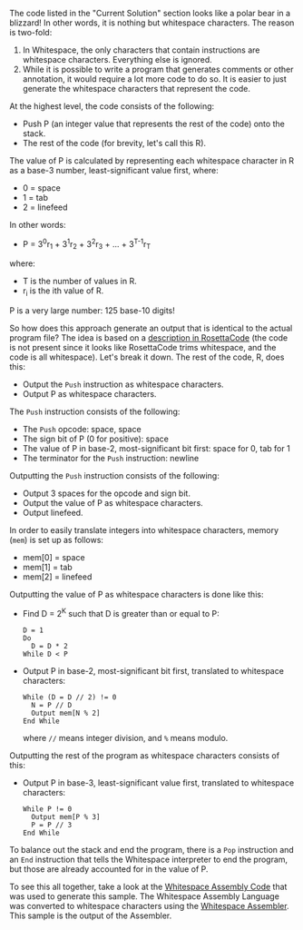 The code listed in the "Current Solution" section looks like a polar bear in a
blizzard! In other words, it is nothing but whitespace characters. The reason
is two-fold:

1. In Whitespace, the only characters that contain instructions are whitespace
   characters. Everything else is ignored.
2. While it is possible to write a program that generates comments or other
   annotation, it would require a lot more code to do so. It is easier to just
   generate the whitespace characters that represent the code.

At the highest level, the code consists of the following:

- Push P (an integer value that represents the rest of the code) onto the
  stack.
- The rest of the code (for brevity, let's call this R).

The value of P is calculated by representing each whitespace character in
R as a base-3 number, least-significant value first, where:

- 0 = space
- 1 = tab
- 2 = linefeed

In other words:

- P = 3<sup>0</sup>r<sub>1</sub> + 3<sup>1</sup>r<sub>2</sub> + 3<sup>2</sup>r<sub>3</sub> + ... + 3<sup>T-1</sup>r<sub>T</sub>

where:

- T is the number of values in R.
- r<sub>i</sub> is the ith value of R.

P is a very large number: 125 base-10 digits!

So how does this approach generate an output that is identical to the actual
program file? The idea is based on a [description in RosettaCode][1] (the code
is not present since it looks like RosettaCode trims whitespace, and the code
is all whitespace). Let's break it down. The rest of the code, R, does this:

- Output the `Push` instruction as whitespace characters.
- Output P as whitespace characters.

The `Push` instruction consists of the following:

- The `Push` opcode: space, space
- The sign bit of P (0 for positive): space
- The value of P in base-2, most-significant bit first: space for 0, tab
  for 1
- The terminator for the `Push` instruction: newline

Outputting the `Push` instruction consists of the following:

- Output 3 spaces for the opcode and sign bit.
- Output the value of P as whitespace characters.
- Output linefeed.

In order to easily translate integers into whitespace characters, memory
(`mem`) is set up as follows:

- mem\[0\] = space
- mem\[1\] = tab
- mem\[2\] = linefeed

Outputting the value of P as whitespace characters is done like this:

- Find D = 2<sup>K</sup> such that D is greater than or equal to P:
  ```
  D = 1
  Do
    D = D * 2
  While D < P
  ```
- Output P in base-2, most-significant bit first, translated to whitespace
  characters:
  ```
  While (D = D // 2) != 0
    N = P // D
    Output mem[N % 2]
  End While
  ```
  where `//` means integer division, and `%` means modulo.

Outputting the rest of the program as whitespace characters consists of this:

- Output P in base-3, least-significant value first, translated to whitespace
  characters:
  ```
  While P != 0
    Output mem[P % 3]
    P = P // 3
  End While
  ```

To balance out the stack and end the program, there is a `Pop` instruction and
an `End` instruction that tells the Whitespace interpreter to end the program,
but those are already accounted for in the value of P.

To see this all together, take a look at the [Whitespace Assembly Code][2]
that was used to generate this sample. The Whitespace Assembly Language was
converted to whitespace characters using the [Whitespace Assembler][3]. This
sample is the output of the Assembler.

[1]: https://rosettacode.org/wiki/Quine#Whitespace
[2]: https://github.com/rzuckerm/whitespace-quine/blob/main/quine.ws.asm
[3]: https://pypi.org/project/whitespace-asm/
